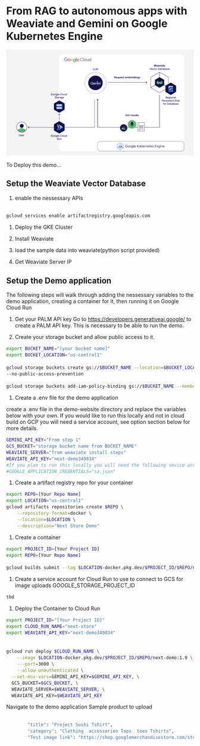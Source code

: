 # From RAG to autonomous apps with Weaviate and Gemini on Google Kubernetes Engine

![Next Demo Achitecture](https://github.com/bkauf/next-store/blob/main/diagram.png)

To Deploy this demo...

## Setup the Weaviate Vector Database

1. enable the nessessary APIs

```sh

gcloud services enable artifactregistry.googleapis.com
```

1. Deploy the GKE Cluster

1. Install Weaviate

1. load the sample data into weaviate(python script provided)

1. Get Weaviate Server IP

## Setup the Demo application

The following steps will walk through adding the nessessary variables to the demo application, creating a container for it, then running it on Google Cloud Run

1.  Get your PALM API key
    Go to https://developers.generativeai.google/ to create a PALM API key. This is necessary to be able to run the demo.

1.  Create your storage bucket and allow public access to it.

```sh
export BUCKET_NAME="[your bucket name]"
export BUCKET_LOCATION="us-central1"

gcloud storage buckets create gs://$BUCKET_NAME --location=$BUCKET_LOCATION \
--no-public-access-prevention

gcloud storage buckets add-iam-policy-binding gs://$BUCKET_NAME --member=allUsers --role=roles/storage.objectViewer
```

1. Create a .env file for the demo application

create a .env file in the demo-website directory and replace the variables below with your own. If you would like to run this locally and not in cloud build on GCP you will need a service account, see option section below for more details.

```sh
GEMINI_API_KEY="From step 1"
GCS_BUCKET="storage bucket name from BUCKET_NAME"
WEAVIATE_SERVER="from weaviate install steps"
WEAVIATE_API_KEY="next-demo349834"
#If you plan to run this locally you will need the following sevice account varable
#GOOGLE_APPLICATION_CREDENTIALS="sa.json"
```

1. Create a artifact registry repo for your container

```sh
export REPO=[Your Repo Name]
export LOCATION="us-central1"
gcloud artifacts repositories create $REPO \
    --repository-format=docker \
    --location=$LOCATION \
    --description="Next Store Demo"
```

1. Create a container

```sh
export PROJECT_ID=[Your Project ID]
export REPO=[Your Repo Name]

gcloud builds submit --tag $LOCATION-docker.pkg.dev/$PROJECT_ID/$REPO/next-demo:1.0

```

1. Create a service account for Cloud Run to use to connect to GCS for image uploads
   GOOGLE_STORAGE_PROJECT_ID

```sh
tbd
```

1. Deploy the Container to Cloud Run

```sh
export PROJECT_ID="[Your Project ID]"
export CLOUD_RUN_NAME="next-store"
export WEAVIATE_API_KEY="next-demo349834"


gcloud run deploy $CLOUD_RUN_NAME \
    --image $LOCATION-docker.pkg.dev/$PROJECT_ID/$REPO/next-demo:1.0 \
    ---port=3000 \
    --allow-unauthenticated \
  --set-env-vars=GEMINI_API_KEY=$GEMINI_API_KEY, \
  GCS_BUCKET=$GCS_BUCKET, \
  WEAVIATE_SERVER=$WEAVIATE_SERVER, \
  WEAVIATE_API_KEY=$WEAVIATE_API_KEY
```

Navigate to the demo application
Sample product to upload

```sh

        "title": "Project Sushi Tshirt",
        "category": "Clothing  accessories Tops  tees Tshirts",
        "Test image link": "https://shop.googlemerchandisestore.com/store/20190522377/assets/items/images/GGCPGXXX1338.jpg",

```
